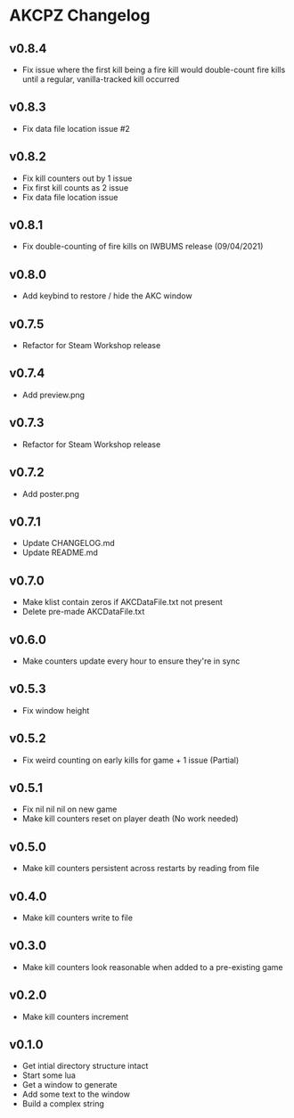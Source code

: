 # AKCPZ Changelog

## v0.8.4
* Fix issue where the first kill being a fire kill would double-count fire kills until a
regular, vanilla-tracked kill occurred

## v0.8.3
* Fix data file location issue #2

## v0.8.2
* Fix kill counters out by 1 issue
* Fix first kill counts as 2 issue
* Fix data file location issue

## v0.8.1
* Fix double-counting of fire kills on IWBUMS release (09/04/2021)

## v0.8.0
* Add keybind to restore / hide the AKC window

## v0.7.5
* Refactor for Steam Workshop release

## v0.7.4
* Add preview.png

## v0.7.3
* Refactor for Steam Workshop release

## v0.7.2
* Add poster.png

## v0.7.1
* Update CHANGELOG.md
* Update README.md

## v0.7.0
* Make klist contain zeros if AKCDataFile.txt not present
* Delete pre-made AKCDataFile.txt

## v0.6.0
* Make counters update every hour to ensure they're in sync

## v0.5.3
* Fix window height

## v0.5.2
* Fix weird counting on early kills for game + 1 issue (Partial)

## v0.5.1
* Fix nil nil nil on new game
* Make kill counters reset on player death (No work needed)

## v0.5.0
* Make kill counters persistent across restarts by reading from file

## v0.4.0
* Make kill counters write to file

## v0.3.0
* Make kill counters look reasonable when added to a pre-existing game

## v0.2.0
* Make kill counters increment

## v0.1.0
* Get intial directory structure intact
* Start some lua
* Get a window to generate
* Add some text to the window
* Build a complex string